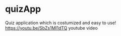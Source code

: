 # quizApp
Quiz application which is costumized and easy to use!
https://youtu.be/SbZs1MI1dTQ youtube video
